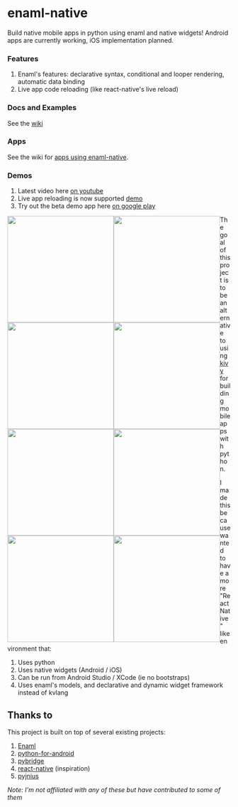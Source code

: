# enaml-native
Build native mobile apps in python using enaml and native widgets!  Android apps are currently working, iOS implementation planned.

   
### Features ###
1. Enaml's features: declarative syntax, conditional and looper rendering, automatic data binding
2. Live app code reloading (like react-native's live reload)

### Docs and Examples ###

See the [wiki](https://github.com/frmdstryr/enaml-native/wiki)

### Apps ###

See the wiki for [apps using enaml-native](https://github.com/frmdstryr/enaml-native/wiki/Apps).

### Demos ###
1. Latest video here [on youtube](https://youtu.be/4bm5fb5k5mc)
2. Live app reloading is now supported [demo](https://youtu.be/CbxVc_vNiNk)
3. Try out the beta demo app here [on google play](https://play.google.com/store/apps/details?id=com.frmdstryr.enamlnative.demo)

<div>
<img src="https://raw.githubusercontent.com/frmdstryr/enaml-native/master/docs/imgs/enaml-native-android-app-1.png" width="240" style="float: left;">
<img src="https://raw.githubusercontent.com/frmdstryr/enaml-native/master/docs/imgs/enaml-native-android-app-2.png" width="240" style="float: left;">
<img src="https://raw.githubusercontent.com/frmdstryr/enaml-native/master/docs/imgs/enaml-native-android-app-3.png" width="240" style="float: left;">
<img src="https://raw.githubusercontent.com/frmdstryr/enaml-native/master/docs/imgs/enaml-native-android-app-4.png" width="240" style="float: left;">
<img src="https://raw.githubusercontent.com/frmdstryr/enaml-native/master/docs/imgs/enaml-native-android-app-5.png" width="240" style="float: left;">
<img src="https://raw.githubusercontent.com/frmdstryr/enaml-native/master/docs/imgs/enaml-native-android-app-6.png" width="240" style="float: left;">
<img src="https://raw.githubusercontent.com/frmdstryr/enaml-native/master/docs/imgs/enaml-native-android-app-7.png" width="240" style="float: left;">
<img src="https://raw.githubusercontent.com/frmdstryr/enaml-native/master/docs/imgs/enaml-native-android-app-8.png" width="240" style="float: left;">
</div>

The goal of this project is to be an alternative to using [kivy](https://kivy.org/) for building mobile apps with python. 

I made this because wanted to have a more "React Native" like environment that: 
1. Uses python 
2. Uses native widgets (Android / iOS)
3. Can be run from Android Studio / XCode (ie no bootstraps)
4. Uses enaml's models, and declarative and dynamic widget framework instead of kvlang


## Thanks to ##
 
This project is built on top of several existing projects:
1. [Enaml](https://github.com/nucleic/enaml)
2. [python-for-android](https://github.com/kivy/python-for-android/)
3. [pybridge](https://github.com/joaoventura/pybridge)
4. [react-native](https://github.com/facebook/react-native) (inspiration)
5. [pyjnius](https://github.com/kivy/pyjnius/)

_Note: I'm not affiliated with any of these but have contributed to some of them_

